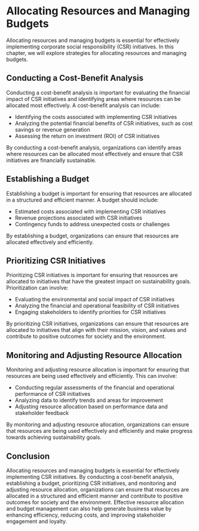 Allocating Resources and Managing Budgets
============================================================================

Allocating resources and managing budgets is essential for effectively implementing corporate social responsibility (CSR) initiatives. In this chapter, we will explore strategies for allocating resources and managing budgets.

Conducting a Cost-Benefit Analysis
----------------------------------

Conducting a cost-benefit analysis is important for evaluating the financial impact of CSR initiatives and identifying areas where resources can be allocated most effectively. A cost-benefit analysis can include:

* Identifying the costs associated with implementing CSR initiatives
* Analyzing the potential financial benefits of CSR initiatives, such as cost savings or revenue generation
* Assessing the return on investment (ROI) of CSR initiatives

By conducting a cost-benefit analysis, organizations can identify areas where resources can be allocated most effectively and ensure that CSR initiatives are financially sustainable.

Establishing a Budget
---------------------

Establishing a budget is important for ensuring that resources are allocated in a structured and efficient manner. A budget should include:

* Estimated costs associated with implementing CSR initiatives
* Revenue projections associated with CSR initiatives
* Contingency funds to address unexpected costs or challenges

By establishing a budget, organizations can ensure that resources are allocated effectively and efficiently.

Prioritizing CSR Initiatives
----------------------------

Prioritizing CSR initiatives is important for ensuring that resources are allocated to initiatives that have the greatest impact on sustainability goals. Prioritization can involve:

* Evaluating the environmental and social impact of CSR initiatives
* Analyzing the financial and operational feasibility of CSR initiatives
* Engaging stakeholders to identify priorities for CSR initiatives

By prioritizing CSR initiatives, organizations can ensure that resources are allocated to initiatives that align with their mission, vision, and values and contribute to positive outcomes for society and the environment.

Monitoring and Adjusting Resource Allocation
--------------------------------------------

Monitoring and adjusting resource allocation is important for ensuring that resources are being used effectively and efficiently. This can involve:

* Conducting regular assessments of the financial and operational performance of CSR initiatives
* Analyzing data to identify trends and areas for improvement
* Adjusting resource allocation based on performance data and stakeholder feedback

By monitoring and adjusting resource allocation, organizations can ensure that resources are being used effectively and efficiently and make progress towards achieving sustainability goals.

Conclusion
----------

Allocating resources and managing budgets is essential for effectively implementing CSR initiatives. By conducting a cost-benefit analysis, establishing a budget, prioritizing CSR initiatives, and monitoring and adjusting resource allocation, organizations can ensure that resources are allocated in a structured and efficient manner and contribute to positive outcomes for society and the environment. Effective resource allocation and budget management can also help generate business value by enhancing efficiency, reducing costs, and improving stakeholder engagement and loyalty.
